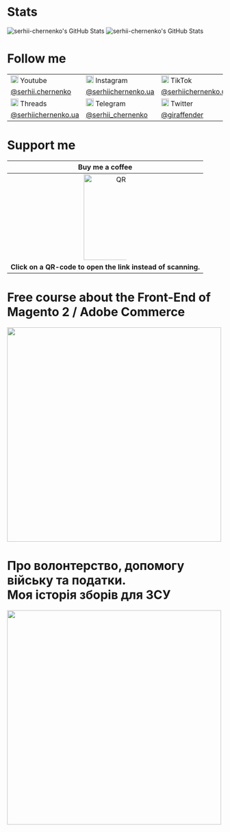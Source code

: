 # Stats

<!-- https://github-stats.omsimos.com/ -->
<img src="https://github-readme-stats.vercel.app/api?username=serhii-chernenko&theme=default&show_icons=true&hide_border=true&count_private=true" alt="serhii-chernenko's GitHub Stats" />
<img src="https://github-readme-stats.vercel.app/api/top-langs/?username=serhii-chernenko&theme=default&show_icons=true&hide_border=true&layout=compact" alt="serhii-chernenko's GitHub Stats" />

# Follow me

<table class="vertical-align: baseline">
    <tbody>
        <tr>            
            <td><img src="https://github.com/serhii-chernenko/serhii-chernenko/assets/28815318/8dc0c6ed-5f62-4cd2-996e-9b76024cd897" width="18" height="18"> Youtube</td>
            <td><img src="https://github.com/serhii-chernenko/serhii-chernenko/assets/28815318/55a46a7f-9cec-4c5f-b816-60922f0c0cbb" width="18" height="18"> Instagram</td>
            <td><img src="https://github.com/serhii-chernenko/serhii-chernenko/assets/28815318/13078198-d170-47a3-8cd9-557b9678beb4" width="18" height="18"> TikTok</td>
        </tr>
        <tr>
            <!--<td>Ukrainian 🇺🇦</td>-->
            <td><a href="https://youtube.com/@serhii.chernenko" target="_blank">@serhii.chernenko</a></td>
            <td><a href="https://www.instagram.com/serhiichernenko.ua" target="_blank">@serhiichernenko.ua</a></td>
            <td><a href="https://www.tiktok.com/@serhiichernenko.ua" target="_blank">@serhiichernenko.ua</a></td>
        </tr>
        <tr>            
            <td><img src="https://upload.wikimedia.org/wikipedia/commons/9/9d/Threads_%28app%29_logo.svg" width="18" height="18"> Threads</td>
            <td><img src="https://github.com/user-attachments/assets/fa1c9974-4903-43ca-9aac-d552bef1d743" width="18" height="18"> Telegram</td>
            <td><img src="https://github.com/serhii-chernenko/serhii-chernenko/assets/28815318/0a320dc0-b342-4c26-a12b-571c26dbd0a8" width="18" height="18"> Twitter</td>
        </tr>
        <tr>
            <td><a href="https://www.threads.net/@serhiichernenko.ua" target="_blank">@serhiichernenko.ua</a></td>
            <td><a href="https://t.me/serhii_chernenko" target="_blank">@serhii_chernenko</a></td>
            <td><a href="https://x.com/giraffender" target="_blank">@giraffender</a></td>
        </tr>
        <!--
        <tr>
            <td>English 🇺🇸</td>
            <td><a href="https://youtube.com/@chernenko.digital" target="_blank">@chernenko.digital</a></td>
            <td><a href="https://www.instagram.com/chernenko.digital" target="_blank">@chernenko.digital</a></td>
            <td><a href="https://www.tiktok.com/@chernenko.digital" target="_blank">@chernenko.digital</a></td>
            <td><a href="https://x.com/serhiichernenko" target="_blank">@serhiichernenko</a></td>
        </tr>
        -->
    </tbody>
</table>

# Support me

<table>
  <thead>
    <tr>
      <th><strong>Buy me a coffee</strong></th>
    </tr>
  </thead>
  <tbody>
    <tr>
      <td align="center">
        <a href="https://www.buymeacoffee.com/chernenko.courses" target="_blank" style="display: inline-flex; justify-content: center; width: 100">
          <img src="https://github.com/user-attachments/assets/e2179288-54bd-4891-b414-529f3b60be58" alt="QR code" width="200" />
        </a>
      </td>
    </tr>
    <tr>
      <td colspan="4" align="center"><strong>Click on a QR-code to open the link instead of scanning.</strong></td>
    </tr>
  </tbody>
</table>

# Free course about the Front-End of Magento 2 / Adobe Commerce

<a href="https://youtube.com/playlist?list=PLSep1ckXq6QGE1u23jafNnlT-2BOCKxVZ">
    <img src="https://user-images.githubusercontent.com/28815318/230770894-119f79aa-7c93-4f18-9dbd-8fe5b060eb9f.png" width="500" />
</a>

# Про волонтерство, допомогу війську та податки.<br/>Моя історія зборів для ЗСУ

<a href="https://dou.ua/forums/topic/49503/">
    <img src="https://github.com/serhii-chernenko/serhii-chernenko/assets/28815318/1ff12e46-51a9-4625-8348-406f8b976efc" width="500" />
</a>


